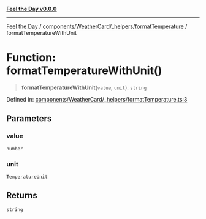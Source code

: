 [**Feel the Day v0.0.0**](../../../../../README.md)

***

[Feel the Day](../../../../../README.md) / [components/WeatherCard/\_helpers/formatTemperature](../README.md) / formatTemperatureWithUnit

# Function: formatTemperatureWithUnit()

> **formatTemperatureWithUnit**(`value`, `unit`): `string`

Defined in: [components/WeatherCard/\_helpers/formatTemperature.ts:3](https://github.com/HyeinKang/feel-the-day/blob/8289c79f2741a9407fd7ce6a81056ae02e4eeed7/src/components/WeatherCard/_helpers/formatTemperature.ts#L3)

## Parameters

### value

`number`

### unit

[`TemperatureUnit`](../../../../../types/unit/type-aliases/TemperatureUnit.md)

## Returns

`string`
